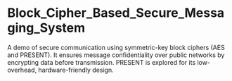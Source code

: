 # Block_Cipher_Based_Secure_Messaging_System
A demo of secure communication using symmetric-key block ciphers (AES and PRESENT). It ensures message confidentiality over public networks by encrypting data before transmission. PRESENT is explored for its low-overhead, hardware-friendly design.
